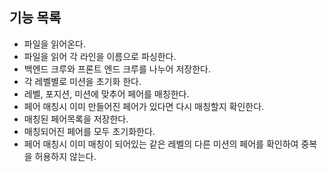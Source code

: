## 기능 목록

- 파일을 읽어온다.
- 파일을 읽어 각 라인을 이름으로 파싱한다.
- 백엔드 크루와 프론트 엔드 크루를 나누어 저장한다.
- 각 레벨별로 미션을 초기화 한다.
- 레벨, 포지션, 미션에 맞추어 페어를 매칭한다.
- 페어 매칭시 이미 만들어진 페어가 있다면 다시 매칭할지 확인한다.
- 매칭된 페어목록을 저장한다.
- 매칭되어진 페어를 모두 초기화한다.
- 페어 매칭시 이미 매칭이 되어있는 같은 레벨의 다른 미션의 페어를 확인하여 중복을 허용하지 않는다.